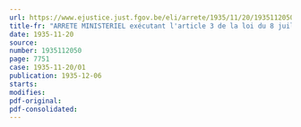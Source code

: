 ```yaml
---
url: https://www.ejustice.just.fgov.be/eli/arrete/1935/11/20/1935112050/justel
title-fr: "ARRETE MINISTERIEL exécutant l'article 3 de la loi du 8 juillet 1935 relative aux beurres, margarines, graisses préparées et autres matières grasses comestibles"
date: 1935-11-20
source:
number: 1935112050
page: 7751
case: 1935-11-20/01
publication: 1935-12-06
starts:
modifies:
pdf-original:
pdf-consolidated:
---
```


